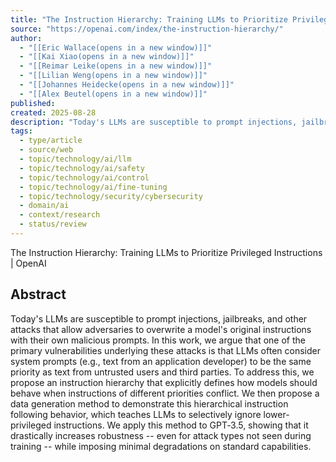 ```yaml
---
title: "The Instruction Hierarchy: Training LLMs to Prioritize Privileged Instructions"
source: "https://openai.com/index/the-instruction-hierarchy/"
author:
  - "[[Eric Wallace⁠(opens in a new window)]]"
  - "[[Kai Xiao⁠(opens in a new window)]]"
  - "[[Reimar Leike⁠(opens in a new window)]]"
  - "[[Lilian Weng⁠(opens in a new window)]]"
  - "[[Johannes Heidecke⁠(opens in a new window)]]"
  - "[[Alex Beutel⁠(opens in a new window)]]"
published:
created: 2025-08-28
description: "Today's LLMs are susceptible to prompt injections, jailbreaks, and other attacks that allow adversaries to overwrite a model's original instructions with their own malicious prompts."
tags:
  - type/article
  - source/web
  - topic/technology/ai/llm
  - topic/technology/ai/safety
  - topic/technology/ai/control
  - topic/technology/ai/fine-tuning
  - topic/technology/security/cybersecurity
  - domain/ai
  - context/research
  - status/review
---
```

The Instruction Hierarchy: Training LLMs to Prioritize Privileged Instructions | OpenAI

## Abstract

Today's LLMs are susceptible to prompt injections, jailbreaks, and other attacks that allow adversaries to overwrite a model's original instructions with their own malicious prompts. In this work, we argue that one of the primary vulnerabilities underlying these attacks is that LLMs often consider system prompts (e.g., text from an application developer) to be the same priority as text from untrusted users and third parties. To address this, we propose an instruction hierarchy that explicitly defines how models should behave when instructions of different priorities conflict. We then propose a data generation method to demonstrate this hierarchical instruction following behavior, which teaches LLMs to selectively ignore lower-privileged instructions. We apply this method to GPT‑3.5, showing that it drastically increases robustness -- even for attack types not seen during training -- while imposing minimal degradations on standard capabilities.